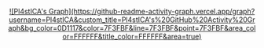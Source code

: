 
<p align="center">
  <a href="https://github.com/Pl4stICA">
   ![Pl4stICA's Graph](https://github-readme-activity-graph.vercel.app/graph?username=Pl4stICA&custom_title=Pl4stICA's%20GitHub%20Activity%20Graph&bg_color=0D1117&color=7F3FBF&line=7F3FBF&point=7F3FBF&area_color=FFFFFF&title_color=FFFFFF&area=true)

  </a>
  

</p>
<a>
 
    
